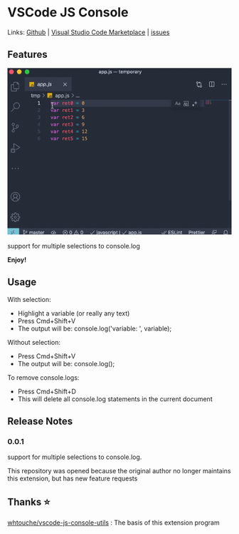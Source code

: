 # VSCode JS Console

Links: [Github](https://github.com/zqcccc/vscode-js-console) | [Visual Studio Code Marketplace](https://marketplace.visualstudio.com/items?itemName=zqcccc.vscode-js-console) | [issues](https://github.com/zqcccc/vscode-js-console/issues)

## Features

![guide](./assets/guide.gif)

support for multiple selections to console.log

**Enjoy!**

## Usage

With selection:
* Highlight a variable (or really any text)
* Press Cmd+Shift+V
* The output will be: console.log('variable: ', variable);

Without selection:
* Press Cmd+Shift+V
* The output will be: console.log();

To remove console.logs:
* Press Cmd+Shift+D
* This will delete all console.log statements in the current document

## Release Notes

### 0.0.1

support for multiple selections to console.log.

This repository was opened because the original author no longer maintains this extension, but has new feature requests

## Thanks ⭐

[whtouche/vscode-js-console-utils](https://github.com/whtouche/vscode-js-console-utils) : The basis of this extension program
